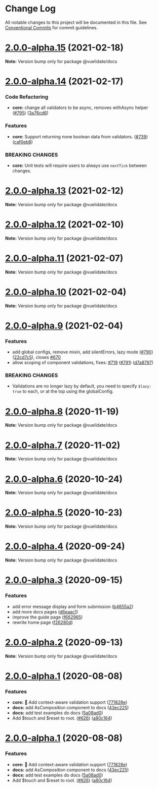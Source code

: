 # Change Log

All notable changes to this project will be documented in this file.
See [Conventional Commits](https://conventionalcommits.org) for commit guidelines.

# [2.0.0-alpha.15](https://github.com/vuelidate/vuelidate/compare/@vuelidate/docs@2.0.0-alpha.14...@vuelidate/docs@2.0.0-alpha.15) (2021-02-18)

**Note:** Version bump only for package @vuelidate/docs





# [2.0.0-alpha.14](https://github.com/vuelidate/vuelidate/compare/@vuelidate/docs@2.0.0-alpha.13...@vuelidate/docs@2.0.0-alpha.14) (2021-02-17)


### Code Refactoring

* **core:** change all validators to be async, removes withAsync helper ([#795](https://github.com/vuelidate/vuelidate/issues/795)) ([3a76cd6](https://github.com/vuelidate/vuelidate/commit/3a76cd6f3da68d45e674f867506969b77428b2b8))


### Features

* **core:** Support returning none boolean data from validators. ([#739](https://github.com/vuelidate/vuelidate/issues/739)) ([caf0eb8](https://github.com/vuelidate/vuelidate/commit/caf0eb8b68247efef2e3bf86173a043eeda23570))


### BREAKING CHANGES

* **core:** Unit tests will require users to always use `nextTick` between changes.





# [2.0.0-alpha.13](https://github.com/vuelidate/vuelidate/compare/@vuelidate/docs@2.0.0-alpha.12...@vuelidate/docs@2.0.0-alpha.13) (2021-02-12)

**Note:** Version bump only for package @vuelidate/docs





# [2.0.0-alpha.12](https://github.com/vuelidate/vuelidate/compare/@vuelidate/docs@2.0.0-alpha.11...@vuelidate/docs@2.0.0-alpha.12) (2021-02-10)

**Note:** Version bump only for package @vuelidate/docs





# [2.0.0-alpha.11](https://github.com/vuelidate/vuelidate/compare/@vuelidate/docs@2.0.0-alpha.10...@vuelidate/docs@2.0.0-alpha.11) (2021-02-07)

**Note:** Version bump only for package @vuelidate/docs





# [2.0.0-alpha.10](https://github.com/vuelidate/vuelidate/compare/@vuelidate/docs@2.0.0-alpha.9...@vuelidate/docs@2.0.0-alpha.10) (2021-02-04)

**Note:** Version bump only for package @vuelidate/docs





# [2.0.0-alpha.9](https://github.com/vuelidate/vuelidate/compare/@vuelidate/docs@2.0.0-alpha.8...@vuelidate/docs@2.0.0-alpha.9) (2021-02-04)


### Features

* add global configs, remove mixin, add silentErrors, lazy mode  ([#790](https://github.com/vuelidate/vuelidate/issues/790)) ([22cd7c5](https://github.com/vuelidate/vuelidate/commit/22cd7c5ae5a0c5c2e4a021dc082509b3be3f5141)), closes [#670](https://github.com/vuelidate/vuelidate/issues/670)
* allow scoping of component validations, fixes: [#719](https://github.com/vuelidate/vuelidate/issues/719) ([#791](https://github.com/vuelidate/vuelidate/issues/791)) ([d7a8797](https://github.com/vuelidate/vuelidate/commit/d7a87976f3a1a27914c406462e09df69ccb653c8))


### BREAKING CHANGES

* Validations are no longer lazy by default, you need to specify `$lazy: true` to each, or at the top using the globalConfig.





# [2.0.0-alpha.8](https://github.com/vuelidate/vuelidate/compare/@vuelidate/docs@2.0.0-alpha.7...@vuelidate/docs@2.0.0-alpha.8) (2020-11-19)

**Note:** Version bump only for package @vuelidate/docs





# [2.0.0-alpha.7](https://github.com/vuelidate/vuelidate/compare/@vuelidate/docs@2.0.0-alpha.6...@vuelidate/docs@2.0.0-alpha.7) (2020-11-02)

**Note:** Version bump only for package @vuelidate/docs





# [2.0.0-alpha.6](https://github.com/vuelidate/vuelidate/compare/@vuelidate/docs@2.0.0-alpha.5...@vuelidate/docs@2.0.0-alpha.6) (2020-10-24)

**Note:** Version bump only for package @vuelidate/docs





# [2.0.0-alpha.5](https://github.com/vuelidate/vuelidate/compare/@vuelidate/docs@2.0.0-alpha.4...@vuelidate/docs@2.0.0-alpha.5) (2020-10-23)

**Note:** Version bump only for package @vuelidate/docs





# [2.0.0-alpha.4](https://github.com/vuelidate/vuelidate/compare/@vuelidate/docs@2.0.0-alpha.3...@vuelidate/docs@2.0.0-alpha.4) (2020-09-24)

**Note:** Version bump only for package @vuelidate/docs





# [2.0.0-alpha.3](https://github.com/vuelidate/vuelidate/compare/@vuelidate/docs@2.0.0-alpha.2...@vuelidate/docs@2.0.0-alpha.3) (2020-09-15)


### Features

* add error message display and form submission ([b4655a2](https://github.com/vuelidate/vuelidate/commit/b4655a2ce9f71841bd212be6ff97a94047bc09cd))
* add more docs pages ([d6eaac1](https://github.com/vuelidate/vuelidate/commit/d6eaac1d27687369a4c6bc81ca52d8e57699efb8))
* improve the guide page ([f662965](https://github.com/vuelidate/vuelidate/commit/f662965699d213a8bb318a6864388b513324e085))
* rewrite home page ([f26280d](https://github.com/vuelidate/vuelidate/commit/f26280dc9b6759df251dc3d477c74a22c0316049))





# [2.0.0-alpha.2](https://github.com/vuelidate/vuelidate/compare/@vuelidate/docs@2.0.0-alpha.1...@vuelidate/docs@2.0.0-alpha.2) (2020-09-13)

**Note:** Version bump only for package @vuelidate/docs





# [2.0.0-alpha.1](https://github.com/vuelidate/vuelidate/compare/@vuelidate/docs@2.0.0-alpha.0...@vuelidate/docs@2.0.0-alpha.1) (2020-08-08)


### Features

* **core:** 🚀 Add context-aware validation support ([771828e](https://github.com/vuelidate/vuelidate/commit/771828e43654e453f5ca8d4719ca5466b5d363f8))
* **docs:** add AsComposition component to docs ([43ec225](https://github.com/vuelidate/vuelidate/commit/43ec225817cac7d37cc4475e627e4048bdcc3f93))
* **docs:** add test examples do docs ([5a08ad0](https://github.com/vuelidate/vuelidate/commit/5a08ad0cfe8bc0cb52c5c9d8b962ebde7bee80f1))
* Add $touch and $reset to root. ([#626](https://github.com/vuelidate/vuelidate/issues/626)) ([a80c164](https://github.com/vuelidate/vuelidate/commit/a80c164db882a860fc3e1c30c14d083f83c2c2a9))





# [2.0.0-alpha.1](https://github.com/vuelidate/vuelidate/compare/@vuelidate/docs@2.0.0-alpha.0...@vuelidate/docs@2.0.0-alpha.1) (2020-08-08)


### Features

* **core:** 🚀 Add context-aware validation support ([771828e](https://github.com/vuelidate/vuelidate/commit/771828e43654e453f5ca8d4719ca5466b5d363f8))
* **docs:** add AsComposition component to docs ([43ec225](https://github.com/vuelidate/vuelidate/commit/43ec225817cac7d37cc4475e627e4048bdcc3f93))
* **docs:** add test examples do docs ([5a08ad0](https://github.com/vuelidate/vuelidate/commit/5a08ad0cfe8bc0cb52c5c9d8b962ebde7bee80f1))
* Add $touch and $reset to root. ([#626](https://github.com/vuelidate/vuelidate/issues/626)) ([a80c164](https://github.com/vuelidate/vuelidate/commit/a80c164db882a860fc3e1c30c14d083f83c2c2a9))
